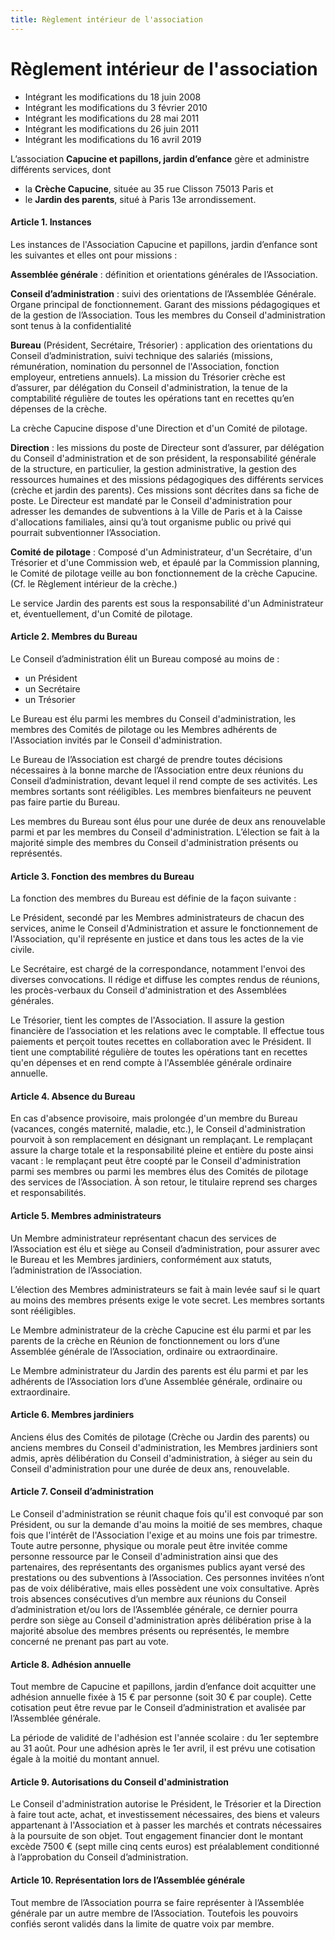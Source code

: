 ```yaml
---
title: Règlement intérieur de l'association
---
```


# Règlement intérieur de l'association

* Intégrant les modifications du 18 juin 2008
* Intégrant les modifications du 3 février 2010
* Intégrant les modifications du 28 mai 2011
* Intégrant les modifications du 26 juin 2011
* Intégrant les modifications du 16 avril 2019

L’association **Capucine et papillons, jardin d’enfance** gère et administre différents services, dont

* la **Crèche Capucine**, située au 35 rue Clisson 75013 Paris et
* le **Jardin des parents**, situé à Paris 13e arrondissement.

#### Article 1. Instances

Les instances de l'Association Capucine et papillons, jardin d’enfance sont les suivantes et elles ont pour missions :

**Assemblée générale** : définition et orientations générales de l’Association.

**Conseil d’administration** : suivi des orientations de l’Assemblée Générale. Organe principal de fonctionnement. Garant des missions pédagogiques et de la gestion de l’Association.  Tous les membres du Conseil d'administration sont tenus à la confidentialité

**Bureau** (Président, Secrétaire, Trésorier) : application des orientations du Conseil d’administration, suivi technique des salariés (missions, rémunération, nomination du personnel de l'Association, fonction employeur, entretiens annuels).  La mission du Trésorier crèche est d’assurer, par délégation du Conseil d'administration, la tenue de la comptabilité régulière de toutes les opérations tant en recettes qu’en dépenses de la crèche.

La crèche Capucine dispose d'une Direction et d'un Comité de pilotage.

**Direction** : les missions du poste de Directeur sont d’assurer, par délégation du Conseil d'administration et de son président, la responsabilité générale de la structure, en particulier, la gestion administrative, la gestion des ressources humaines et des missions pédagogiques des différents services (crèche et jardin des parents). Ces missions sont décrites dans sa fiche de poste. Le Directeur est mandaté par le Conseil d'administration pour adresser les demandes de subventions à la Ville de Paris et à la Caisse d'allocations familiales, ainsi qu’à tout organisme public ou privé qui pourrait subventionner l’Association.

**Comité de pilotage** : Composé d'un Administrateur, d'un Secrétaire, d'un Trésorier et d'une Commission web, et épaulé par la Commission planning, le Comité de pilotage veille au bon fonctionnement de la crèche Capucine.  (Cf. le Règlement intérieur de la crèche.)

Le service Jardin des parents est sous la responsabilité d'un Administrateur et, éventuellement, d'un Comité de pilotage.

#### Article 2. Membres du Bureau

Le Conseil d’administration élit un Bureau composé au moins de :

* un Président
* un Secrétaire
* un Trésorier

Le Bureau est élu parmi les membres du Conseil d'administration, les membres des Comités de pilotage ou les Membres adhérents de l'Association invités par le Conseil d'administration.

Le Bureau de l’Association est chargé de prendre toutes décisions nécessaires à la bonne marche de l’Association entre deux réunions du Conseil d’administration, devant lequel il rend compte de ses activités. Les membres sortants sont rééligibles. Les membres bienfaiteurs ne peuvent pas faire partie du Bureau.

Les membres du Bureau sont élus pour une durée de deux ans renouvelable parmi et par les membres du Conseil d'administration. L’élection se fait à la majorité simple des membres du Conseil d'administration présents ou représentés.

#### Article 3. Fonction des membres du Bureau

La fonction des membres du Bureau est définie de la façon suivante :

Le Président, secondé par les Membres administrateurs de chacun des services, anime le Conseil d'Administration et assure le fonctionnement de l'Association, qu'il représente en justice et dans tous les actes de la vie civile.

Le Secrétaire, est chargé de la correspondance, notamment l'envoi des diverses convocations. Il rédige et diffuse les comptes rendus de réunions, les procès-verbaux du Conseil d'administration et des Assemblées générales.

Le Trésorier, tient les comptes de l'Association. Il assure la gestion financière de l’association et les relations avec le comptable. Il effectue tous paiements et perçoit toutes recettes en collaboration avec le Président. Il tient une comptabilité régulière de toutes les opérations tant en recettes qu'en dépenses et en rend compte à l'Assemblée générale ordinaire annuelle.

#### Article 4. Absence du Bureau

En cas d'absence provisoire, mais prolongée d'un membre du Bureau (vacances, congés maternité, maladie, etc.), le Conseil d'administration pourvoit à son remplacement en désignant un remplaçant. Le remplaçant assure la charge totale et la responsabilité pleine et entière du poste ainsi vacant : le remplaçant peut être coopté par le Conseil d'administration parmi ses membres ou parmi les membres élus des Comités de pilotage des services de l’Association. À son retour, le titulaire reprend ses charges et responsabilités.

#### Article 5. Membres administrateurs

Un Membre administrateur représentant chacun des services de l’Association est élu et siège au Conseil d’administration, pour assurer avec le Bureau et les Membres jardiniers, conformément aux statuts, l’administration de l’Association.

L’élection des Membres administrateurs se fait à main levée sauf si le quart au moins des membres présents exige le vote secret. Les membres sortants sont rééligibles.

Le Membre administrateur de la crèche Capucine est élu parmi et par les parents de la crèche en Réunion de fonctionnement ou lors d’une Assemblée générale de l’Association, ordinaire ou extraordinaire.

Le Membre administrateur du Jardin des parents est élu parmi et par les adhérents de l’Association lors d’une Assemblée générale, ordinaire ou extraordinaire.

#### Article 6. Membres jardiniers

Anciens élus des Comités de pilotage (Crèche ou Jardin des parents) ou anciens membres du Conseil d'administration, les Membres jardiniers sont admis, après délibération du Conseil d'administration, à siéger au sein du Conseil d'administration pour une durée de deux ans, renouvelable.

#### Article 7. Conseil d’administration

Le Conseil d'administration se réunit chaque fois qu'il est convoqué par son Président, ou sur la demande d'au moins la moitié de ses membres, chaque fois que l'intérêt de l'Association l'exige et au moins une fois par trimestre. Toute autre personne, physique ou morale peut être invitée comme personne ressource par le Conseil d'administration ainsi que des partenaires, des représentants des organismes publics ayant versé des prestations ou des subventions à l’Association. Ces personnes invitées n’ont pas de voix délibérative, mais elles possèdent une voix consultative. Après trois absences consécutives d’un membre aux réunions du Conseil d’administration et/ou lors de l’Assemblée générale, ce dernier pourra perdre son siège au Conseil d'administration après délibération prise à la majorité absolue des membres présents ou représentés, le membre concerné ne prenant pas part au vote.

#### Article 8. Adhésion annuelle

Tout membre de Capucine et papillons, jardin d’enfance doit acquitter une adhésion annuelle fixée à 15 € par personne (soit 30 € par couple). Cette cotisation peut être revue par le Conseil d’administration et avalisée par l’Assemblée générale.

La période de validité de l'adhésion est l'année scolaire : du 1er septembre au 31 août. Pour une adhésion après le 1er avril, il est prévu une cotisation égale à la moitié du montant annuel.

#### Article 9. Autorisations du Conseil d'administration

Le Conseil d'administration autorise le Président, le Trésorier et la Direction à faire tout acte, achat, et investissement nécessaires, des biens et valeurs appartenant à l'Association et à passer les marchés et contrats nécessaires à la poursuite de son objet. Tout engagement financier dont le montant excède 7500 € (sept mille cinq cents euros) est préalablement conditionné à l’approbation du Conseil d’administration.

#### Article 10. Représentation lors de l’Assemblée générale

Tout membre de l’Association pourra se faire représenter à l’Assemblée générale par un autre membre de l’Association. Toutefois les pouvoirs confiés seront validés dans la limite de quatre voix par membre.
